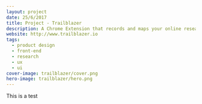 ```yaml
---
layout: project
date: 25/6/2017
title: Project - Trailblazer
description: A Chrome Extension that records and maps your online research
website: http://www.trailblazer.io
tags:
  - product design
  - front-end
  - research
  - ux
  - ui
cover-image: trailblazer/cover.png
hero-image: trailblazer/hero.png
---
```


This is a test